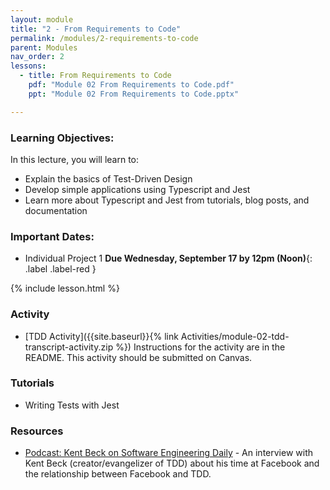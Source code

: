 ```yaml
---
layout: module
title: "2 - From Requirements to Code"
permalink: /modules/2-requirements-to-code
parent: Modules
nav_order: 2
lessons: 
  - title: From Requirements to Code
    pdf: "Module 02 From Requirements to Code.pdf"
    ppt: "Module 02 From Requirements to Code.pptx"

---
```

### Learning Objectives:
In this lecture, you will learn to:

* Explain the basics of Test-Driven Design
* Develop simple applications using Typescript and Jest
* Learn more about Typescript and Jest from tutorials, blog posts, and documentation


### Important Dates:
* Individual Project 1  **Due Wednesday, September 17 by 12pm (Noon)**{: .label .label-red }


{% include lesson.html %}

### Activity
* [TDD Activity]({{site.baseurl}}{% link Activities/module-02-tdd-transcript-activity.zip %}) Instructions for the activity are in the README. This activity should be submitted on Canvas.

### Tutorials
* Writing Tests with Jest


### Resources
* [Podcast: Kent Beck on Software Engineering Daily](https://softwareengineeringdaily.com/2019/08/28/facebook-engineering-process-with-kent-beck/) - An interview with Kent Beck (creator/evangelizer of TDD) about his time at Facebook and the relationship between Facebook and TDD.
